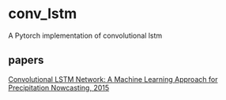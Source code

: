 # conv_lstm
A Pytorch implementation of convolutional lstm

## papers
[Convolutional LSTM Network: A Machine Learning Approach for Precipitation Nowcasting, 2015](https://arxiv.org/pdf/1506.04214.pdf)
